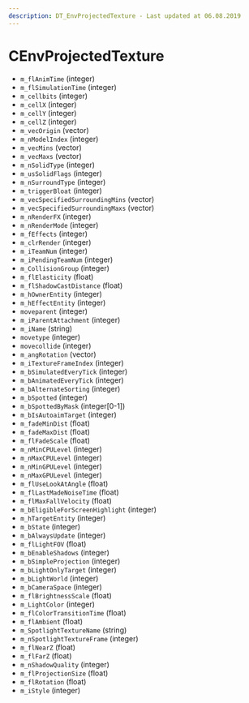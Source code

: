 ```yaml
---
description: DT_EnvProjectedTexture - Last updated at 06.08.2019
---
```


# CEnvProjectedTexture


* `m_flAnimTime` (integer)
* `m_flSimulationTime` (integer)
* `m_cellbits` (integer)
* `m_cellX` (integer)
* `m_cellY` (integer)
* `m_cellZ` (integer)
* `m_vecOrigin` (vector)
* `m_nModelIndex` (integer)
* `m_vecMins` (vector)
* `m_vecMaxs` (vector)
* `m_nSolidType` (integer)
* `m_usSolidFlags` (integer)
* `m_nSurroundType` (integer)
* `m_triggerBloat` (integer)
* `m_vecSpecifiedSurroundingMins` (vector)
* `m_vecSpecifiedSurroundingMaxs` (vector)
* `m_nRenderFX` (integer)
* `m_nRenderMode` (integer)
* `m_fEffects` (integer)
* `m_clrRender` (integer)
* `m_iTeamNum` (integer)
* `m_iPendingTeamNum` (integer)
* `m_CollisionGroup` (integer)
* `m_flElasticity` (float)
* `m_flShadowCastDistance` (float)
* `m_hOwnerEntity` (integer)
* `m_hEffectEntity` (integer)
* `moveparent` (integer)
* `m_iParentAttachment` (integer)
* `m_iName` (string)
* `movetype` (integer)
* `movecollide` (integer)
* `m_angRotation` (vector)
* `m_iTextureFrameIndex` (integer)
* `m_bSimulatedEveryTick` (integer)
* `m_bAnimatedEveryTick` (integer)
* `m_bAlternateSorting` (integer)
* `m_bSpotted` (integer)
* `m_bSpottedByMask` (integer[0-1])
* `m_bIsAutoaimTarget` (integer)
* `m_fadeMinDist` (float)
* `m_fadeMaxDist` (float)
* `m_flFadeScale` (float)
* `m_nMinCPULevel` (integer)
* `m_nMaxCPULevel` (integer)
* `m_nMinGPULevel` (integer)
* `m_nMaxGPULevel` (integer)
* `m_flUseLookAtAngle` (float)
* `m_flLastMadeNoiseTime` (float)
* `m_flMaxFallVelocity` (float)
* `m_bEligibleForScreenHighlight` (integer)
* `m_hTargetEntity` (integer)
* `m_bState` (integer)
* `m_bAlwaysUpdate` (integer)
* `m_flLightFOV` (float)
* `m_bEnableShadows` (integer)
* `m_bSimpleProjection` (integer)
* `m_bLightOnlyTarget` (integer)
* `m_bLightWorld` (integer)
* `m_bCameraSpace` (integer)
* `m_flBrightnessScale` (float)
* `m_LightColor` (integer)
* `m_flColorTransitionTime` (float)
* `m_flAmbient` (float)
* `m_SpotlightTextureName` (string)
* `m_nSpotlightTextureFrame` (integer)
* `m_flNearZ` (float)
* `m_flFarZ` (float)
* `m_nShadowQuality` (integer)
* `m_flProjectionSize` (float)
* `m_flRotation` (float)
* `m_iStyle` (integer)